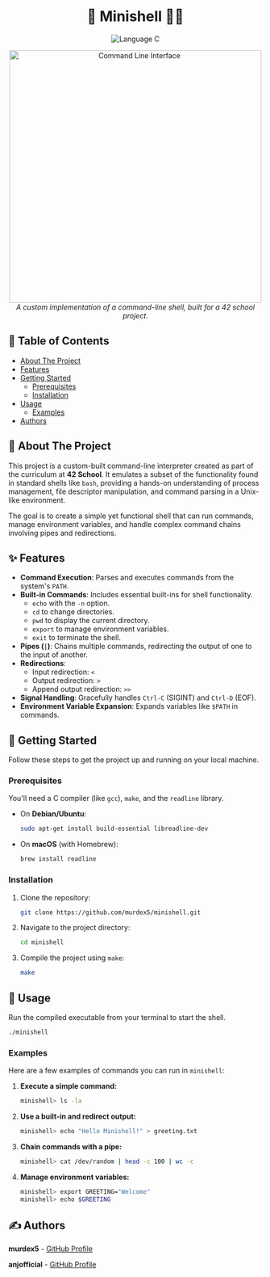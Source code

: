 <h1 align="center">🐚 Minishell 👨‍💻</h1>

<p align="center">
  <img src="https://img.shields.io/badge/Language-C-blue.svg?style=for-the-badge" alt="Language C">
</p>

<p align="center">
  <img src="https://user-images.githubusercontent.com/15885873/139530168-01d716a6-c430-463c-9562-f94c1f301479.png" width="500" alt="Command Line Interface">
  <br>
  <em>A custom implementation of a command-line shell, built for a 42 school project.</em>
</p>

## 📖 Table of Contents
- [About The Project](#-about-the-project)
- [Features](#-features)
- [Getting Started](#-getting-started)
  - [Prerequisites](#prerequisites)
  - [Installation](#-installation)
- [Usage](#-usage)
  - [Examples](#examples)
- [Authors](#-authors)

## 🤔 About The Project

This project is a custom-built command-line interpreter created as part of the curriculum at **42 School**. It emulates a subset of the functionality found in standard shells like `bash`, providing a hands-on understanding of process management, file descriptor manipulation, and command parsing in a Unix-like environment.

The goal is to create a simple yet functional shell that can run commands, manage environment variables, and handle complex command chains involving pipes and redirections.

## ✨ Features

-   **Command Execution**: Parses and executes commands from the system's `PATH`.
-   **Built-in Commands**: Includes essential built-ins for shell functionality.
    -   `echo` with the `-n` option.
    -   `cd` to change directories.
    -   `pwd` to display the current directory.
    -   `export` to manage environment variables.
    -   `exit` to terminate the shell.
-   **Pipes (`|`)**: Chains multiple commands, redirecting the output of one to the input of another.
-   **Redirections**:
    -   Input redirection: `<`
    -   Output redirection: `>`
    -   Append output redirection: `>>`
-   **Signal Handling**: Gracefully handles `Ctrl-C` (SIGINT) and `Ctrl-D` (EOF).
-   **Environment Variable Expansion**: Expands variables like `$PATH` in commands.

## 🏁 Getting Started

Follow these steps to get the project up and running on your local machine.

### Prerequisites

You'll need a C compiler (like `gcc`), `make`, and the `readline` library.

- On **Debian/Ubuntu**:
  ```sh
  sudo apt-get install build-essential libreadline-dev
  ```
- On **macOS** (with Homebrew):
  ```sh
  brew install readline
  ```

### Installation

1.  Clone the repository:
    ```sh
    git clone https://github.com/murdex5/minishell.git
    ```
2.  Navigate to the project directory:
    ```sh
    cd minishell
    ```
3.  Compile the project using `make`:
    ```sh
    make
    ```

## 🚀 Usage

Run the compiled executable from your terminal to start the shell.

```sh
./minishell
```

### Examples

Here are a few examples of commands you can run in `minishell`:

1.  **Execute a simple command:**
    ```sh
    minishell> ls -la
    ```
2.  **Use a built-in and redirect output:**
    ```sh
    minishell> echo "Hello Minishell!" > greeting.txt
    ```
3.  **Chain commands with a pipe:**
    ```sh
    minishell> cat /dev/random | head -c 100 | wc -c
    ```
4.  **Manage environment variables:**
    ```sh
    minishell> export GREETING="Welcome"
    minishell> echo $GREETING
    ```

## ✍️ Authors

**murdex5** - [GitHub Profile](https://github.com/murdex5)

**anjofficial** - [GitHub Profile](https://github.com/anjofficial)
